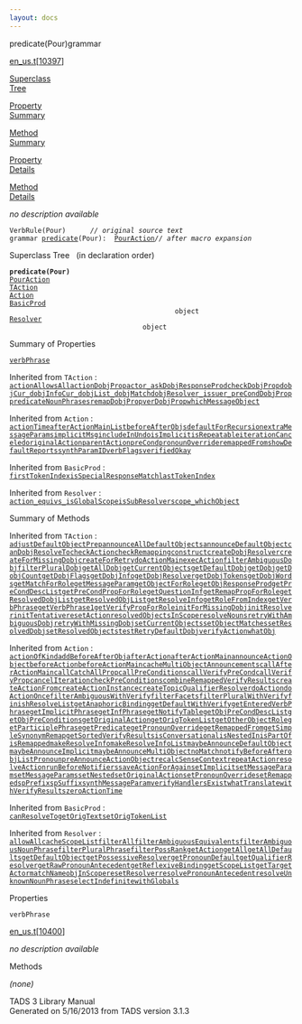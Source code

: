 ```yaml
---
layout: docs
---
```

<span class="title">predicate(Pour)</span><span class="type">grammar</span>

[en_us.t](../file/en_us.t.html)\[[10397](../source/en_us.t.html#10397)\]

[Superclass  
Tree](#_SuperClassTree_)

[Property  
Summary](#_PropSummary_)

[Method  
Summary](#_MethodSummary_)

[Property  
Details](#_Properties_)

[Method  
Details](#_Methods_)



*no description available*

`VerbRule(Pour)      `*`// original source text`*  
`grammar `<span class="gramalt">[`predicate`](../object/predicate.html)`(Pour)`</span>` :   `[`PourAction`](../object/PourAction.html)*`// after macro expansion`*



<span id="_SuperClassTree_"></span>



<span class="hdln">Superclass Tree</span>   (in declaration order)



**`predicate(Pour)`**  
[`PourAction`](../object/PourAction.html)  
[`TAction`](../object/TAction.html)  
[`Action`](../object/Action.html)  
[`BasicProd`](../object/BasicProd.html)  
`                                         object`  
[`Resolver`](../object/Resolver.html)  
`                                 object`  
<span id="_PropSummary_"></span>



<span class="hdln">Summary of Properties</span>  



[`verbPhrase`](#verbPhrase)



Inherited from `TAction` :  
[`actionAllowsAll`](../object/TAction.html#actionAllowsAll)[`actionDobjProp`](../object/TAction.html#actionDobjProp)[`actor_`](../object/TAction.html#actor_)[`askDobjResponseProd`](../object/TAction.html#askDobjResponseProd)[`checkDobjProp`](../object/TAction.html#checkDobjProp)[`dobjCur_`](../object/TAction.html#dobjCur_)[`dobjInfoCur_`](../object/TAction.html#dobjInfoCur_)[`dobjList_`](../object/TAction.html#dobjList_)[`dobjMatch`](../object/TAction.html#dobjMatch)[`dobjResolver_`](../object/TAction.html#dobjResolver_)[`issuer_`](../object/TAction.html#issuer_)[`preCondDobjProp`](../object/TAction.html#preCondDobjProp)[`predicateNounPhrases`](../object/TAction.html#predicateNounPhrases)[`remapDobjProp`](../object/TAction.html#remapDobjProp)[`verDobjProp`](../object/TAction.html#verDobjProp)[`whichMessageObject`](../object/TAction.html#whichMessageObject)

Inherited from `Action` :  
[`actionTime`](../object/Action.html#actionTime)[`afterActionMainList`](../object/Action.html#afterActionMainList)[`beforeAfterObjs`](../object/Action.html#beforeAfterObjs)[`defaultForRecursion`](../object/Action.html#defaultForRecursion)[`extraMessageParams`](../object/Action.html#extraMessageParams)[`implicitMsg`](../object/Action.html#implicitMsg)[`includeInUndo`](../object/Action.html#includeInUndo)[`isImplicit`](../object/Action.html#isImplicit)[`isRepeatable`](../object/Action.html#isRepeatable)[`iterationCanceled`](../object/Action.html#iterationCanceled)[`originalAction`](../object/Action.html#originalAction)[`parentAction`](../object/Action.html#parentAction)[`preCond`](../object/Action.html#preCond)[`pronounOverride`](../object/Action.html#pronounOverride)[`remappedFrom`](../object/Action.html#remappedFrom)[`showDefaultReports`](../object/Action.html#showDefaultReports)[`synthParamID`](../object/Action.html#synthParamID)[`verbFlags`](../object/Action.html#verbFlags)[`verifiedOkay`](../object/Action.html#verifiedOkay)

Inherited from `BasicProd` :  
[`firstTokenIndex`](../object/BasicProd.html#firstTokenIndex)[`isSpecialResponseMatch`](../object/BasicProd.html#isSpecialResponseMatch)[`lastTokenIndex`](../object/BasicProd.html#lastTokenIndex)

Inherited from `Resolver` :  
[`action_`](../object/Resolver.html#action_)[`equivs_`](../object/Resolver.html#equivs_)[`isGlobalScope`](../object/Resolver.html#isGlobalScope)[`isSubResolver`](../object/Resolver.html#isSubResolver)[`scope_`](../object/Resolver.html#scope_)[`whichObject`](../object/Resolver.html#whichObject)

<span id="_MethodSummary_"></span>



<span class="hdln">Summary of Methods</span>  







Inherited from `TAction` :  
[`adjustDefaultObjectPrep`](../object/TAction.html#adjustDefaultObjectPrep)[`announceAllDefaultObjects`](../object/TAction.html#announceAllDefaultObjects)[`announceDefaultObject`](../object/TAction.html#announceDefaultObject)[`canDobjResolveTo`](../object/TAction.html#canDobjResolveTo)[`checkAction`](../object/TAction.html#checkAction)[`checkRemapping`](../object/TAction.html#checkRemapping)[`construct`](../object/TAction.html#construct)[`createDobjResolver`](../object/TAction.html#createDobjResolver)[`createForMissingDobj`](../object/TAction.html#createForMissingDobj)[`createForRetry`](../object/TAction.html#createForRetry)[`doActionMain`](../object/TAction.html#doActionMain)[`execAction`](../object/TAction.html#execAction)[`filterAmbiguousDobj`](../object/TAction.html#filterAmbiguousDobj)[`filterPluralDobj`](../object/TAction.html#filterPluralDobj)[`getAllDobj`](../object/TAction.html#getAllDobj)[`getCurrentObjects`](../object/TAction.html#getCurrentObjects)[`getDefaultDobj`](../object/TAction.html#getDefaultDobj)[`getDobj`](../object/TAction.html#getDobj)[`getDobjCount`](../object/TAction.html#getDobjCount)[`getDobjFlags`](../object/TAction.html#getDobjFlags)[`getDobjInfo`](../object/TAction.html#getDobjInfo)[`getDobjResolver`](../object/TAction.html#getDobjResolver)[`getDobjTokens`](../object/TAction.html#getDobjTokens)[`getDobjWords`](../object/TAction.html#getDobjWords)[`getMatchForRole`](../object/TAction.html#getMatchForRole)[`getMessageParam`](../object/TAction.html#getMessageParam)[`getObjectForRole`](../object/TAction.html#getObjectForRole)[`getObjResponseProd`](../object/TAction.html#getObjResponseProd)[`getPreCondDescList`](../object/TAction.html#getPreCondDescList)[`getPreCondPropForRole`](../object/TAction.html#getPreCondPropForRole)[`getQuestionInf`](../object/TAction.html#getQuestionInf)[`getRemapPropForRole`](../object/TAction.html#getRemapPropForRole)[`getResolvedDobjList`](../object/TAction.html#getResolvedDobjList)[`getResolvedObjList`](../object/TAction.html#getResolvedObjList)[`getResolveInfo`](../object/TAction.html#getResolveInfo)[`getRoleFromIndex`](../object/TAction.html#getRoleFromIndex)[`getVerbPhrase`](../object/TAction.html#getVerbPhrase)[`getVerbPhrase1`](../object/TAction.html#getVerbPhrase1)[`getVerifyPropForRole`](../object/TAction.html#getVerifyPropForRole)[`initForMissingDobj`](../object/TAction.html#initForMissingDobj)[`initResolver`](../object/TAction.html#initResolver)[`initTentative`](../object/TAction.html#initTentative)[`resetAction`](../object/TAction.html#resetAction)[`resolvedObjectsInScope`](../object/TAction.html#resolvedObjectsInScope)[`resolveNouns`](../object/TAction.html#resolveNouns)[`retryWithAmbiguousDobj`](../object/TAction.html#retryWithAmbiguousDobj)[`retryWithMissingDobj`](../object/TAction.html#retryWithMissingDobj)[`setCurrentObjects`](../object/TAction.html#setCurrentObjects)[`setObjectMatches`](../object/TAction.html#setObjectMatches)[`setResolvedDobj`](../object/TAction.html#setResolvedDobj)[`setResolvedObjects`](../object/TAction.html#setResolvedObjects)[`testRetryDefaultDobj`](../object/TAction.html#testRetryDefaultDobj)[`verifyAction`](../object/TAction.html#verifyAction)[`whatObj`](../object/TAction.html#whatObj)

Inherited from `Action` :  
[`actionOfKind`](../object/Action.html#actionOfKind)[`addBeforeAfterObj`](../object/Action.html#addBeforeAfterObj)[`afterAction`](../object/Action.html#afterAction)[`afterActionMain`](../object/Action.html#afterActionMain)[`announceActionObject`](../object/Action.html#announceActionObject)[`beforeAction`](../object/Action.html#beforeAction)[`beforeActionMain`](../object/Action.html#beforeActionMain)[`cacheMultiObjectAnnouncements`](../object/Action.html#cacheMultiObjectAnnouncements)[`callAfterActionMain`](../object/Action.html#callAfterActionMain)[`callCatchAllProp`](../object/Action.html#callCatchAllProp)[`callPreConditions`](../object/Action.html#callPreConditions)[`callVerifyPreCond`](../object/Action.html#callVerifyPreCond)[`callVerifyProp`](../object/Action.html#callVerifyProp)[`cancelIteration`](../object/Action.html#cancelIteration)[`checkPreConditions`](../object/Action.html#checkPreConditions)[`combineRemappedVerifyResults`](../object/Action.html#combineRemappedVerifyResults)[`createActionFrom`](../object/Action.html#createActionFrom)[`createActionInstance`](../object/Action.html#createActionInstance)[`createTopicQualifierResolver`](../object/Action.html#createTopicQualifierResolver)[`doAction`](../object/Action.html#doAction)[`doActionOnce`](../object/Action.html#doActionOnce)[`filterAmbiguousWithVerify`](../object/Action.html#filterAmbiguousWithVerify)[`filterFacets`](../object/Action.html#filterFacets)[`filterPluralWithVerify`](../object/Action.html#filterPluralWithVerify)[`finishResolveList`](../object/Action.html#finishResolveList)[`getAnaphoricBinding`](../object/Action.html#getAnaphoricBinding)[`getDefaultWithVerify`](../object/Action.html#getDefaultWithVerify)[`getEnteredVerbPhrase`](../object/Action.html#getEnteredVerbPhrase)[`getImplicitPhrase`](../object/Action.html#getImplicitPhrase)[`getInfPhrase`](../object/Action.html#getInfPhrase)[`getNotifyTable`](../object/Action.html#getNotifyTable)[`getObjPreCondDescList`](../object/Action.html#getObjPreCondDescList)[`getObjPreConditions`](../object/Action.html#getObjPreConditions)[`getOriginalAction`](../object/Action.html#getOriginalAction)[`getOrigTokenList`](../object/Action.html#getOrigTokenList)[`getOtherObjectRole`](../object/Action.html#getOtherObjectRole)[`getParticiplePhrase`](../object/Action.html#getParticiplePhrase)[`getPredicate`](../object/Action.html#getPredicate)[`getPronounOverride`](../object/Action.html#getPronounOverride)[`getRemappedFrom`](../object/Action.html#getRemappedFrom)[`getSimpleSynonymRemap`](../object/Action.html#getSimpleSynonymRemap)[`getSortedVerifyResults`](../object/Action.html#getSortedVerifyResults)[`isConversational`](../object/Action.html#isConversational)[`isNestedIn`](../object/Action.html#isNestedIn)[`isPartOf`](../object/Action.html#isPartOf)[`isRemapped`](../object/Action.html#isRemapped)[`makeResolveInfo`](../object/Action.html#makeResolveInfo)[`makeResolveInfoList`](../object/Action.html#makeResolveInfoList)[`maybeAnnounceDefaultObject`](../object/Action.html#maybeAnnounceDefaultObject)[`maybeAnnounceImplicit`](../object/Action.html#maybeAnnounceImplicit)[`maybeAnnounceMultiObject`](../object/Action.html#maybeAnnounceMultiObject)[`noMatch`](../object/Action.html#noMatch)[`notifyBeforeAfter`](../object/Action.html#notifyBeforeAfter)[`objListPronoun`](../object/Action.html#objListPronoun)[`preAnnounceActionObject`](../object/Action.html#preAnnounceActionObject)[`recalcSenseContext`](../object/Action.html#recalcSenseContext)[`repeatAction`](../object/Action.html#repeatAction)[`resolveAction`](../object/Action.html#resolveAction)[`runBeforeNotifiers`](../object/Action.html#runBeforeNotifiers)[`saveActionForAgain`](../object/Action.html#saveActionForAgain)[`setImplicit`](../object/Action.html#setImplicit)[`setMessageParam`](../object/Action.html#setMessageParam)[`setMessageParams`](../object/Action.html#setMessageParams)[`setNested`](../object/Action.html#setNested)[`setOriginalAction`](../object/Action.html#setOriginalAction)[`setPronounOverride`](../object/Action.html#setPronounOverride)[`setRemapped`](../object/Action.html#setRemapped)[`spPrefix`](../object/Action.html#spPrefix)[`spSuffix`](../object/Action.html#spSuffix)[`synthMessageParam`](../object/Action.html#synthMessageParam)[`verifyHandlersExist`](../object/Action.html#verifyHandlersExist)[`whatTranslate`](../object/Action.html#whatTranslate)[`withVerifyResults`](../object/Action.html#withVerifyResults)[`zeroActionTime`](../object/Action.html#zeroActionTime)

Inherited from `BasicProd` :  
[`canResolveTo`](../object/BasicProd.html#canResolveTo)[`getOrigText`](../object/BasicProd.html#getOrigText)[`setOrigTokenList`](../object/BasicProd.html#setOrigTokenList)

Inherited from `Resolver` :  
[`allowAll`](../object/Resolver.html#allowAll)[`cacheScopeList`](../object/Resolver.html#cacheScopeList)[`filterAll`](../object/Resolver.html#filterAll)[`filterAmbiguousEquivalents`](../object/Resolver.html#filterAmbiguousEquivalents)[`filterAmbiguousNounPhrase`](../object/Resolver.html#filterAmbiguousNounPhrase)[`filterPluralPhrase`](../object/Resolver.html#filterPluralPhrase)[`filterPossRank`](../object/Resolver.html#filterPossRank)[`getAction`](../object/Resolver.html#getAction)[`getAll`](../object/Resolver.html#getAll)[`getAllDefaults`](../object/Resolver.html#getAllDefaults)[`getDefaultObject`](../object/Resolver.html#getDefaultObject)[`getPossessiveResolver`](../object/Resolver.html#getPossessiveResolver)[`getPronounDefault`](../object/Resolver.html#getPronounDefault)[`getQualifierResolver`](../object/Resolver.html#getQualifierResolver)[`getRawPronounAntecedent`](../object/Resolver.html#getRawPronounAntecedent)[`getReflexiveBinding`](../object/Resolver.html#getReflexiveBinding)[`getScopeList`](../object/Resolver.html#getScopeList)[`getTargetActor`](../object/Resolver.html#getTargetActor)[`matchName`](../object/Resolver.html#matchName)[`objInScope`](../object/Resolver.html#objInScope)[`resetResolver`](../object/Resolver.html#resetResolver)[`resolvePronounAntecedent`](../object/Resolver.html#resolvePronounAntecedent)[`resolveUnknownNounPhrase`](../object/Resolver.html#resolveUnknownNounPhrase)[`selectIndefinite`](../object/Resolver.html#selectIndefinite)[`withGlobals`](../object/Resolver.html#withGlobals)

<span id="_Properties_"></span>



<span class="hdln">Properties</span>  



<span id="verbPhrase"></span>

`verbPhrase`

[en_us.t](../file/en_us.t.html)\[[10400](../source/en_us.t.html#10400)\]



*no description available*



<span id="_Methods_"></span>



<span class="hdln">Methods</span>  



*(none)*



TADS 3 Library Manual  
Generated on 5/16/2013 from TADS version 3.1.3


